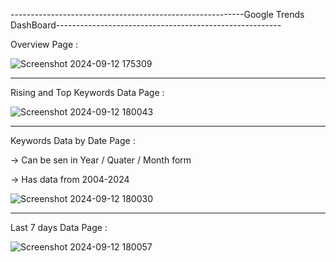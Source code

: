 ----------------------------------------------------------Google Trends DashBoard--------------------------------------------------------

Overview Page :

![Screenshot 2024-09-12 175309](https://github.com/user-attachments/assets/242aef56-a458-4859-be3f-8d768e9b8af9)

------------------------------------------------------------------------------------------------------------------

Rising and Top Keywords Data Page :

![Screenshot 2024-09-12 180043](https://github.com/user-attachments/assets/fc7d974c-dbb3-4eac-9fc9-ba3cd3a24d54)

------------------------------------------------------------------------------------------------------------------

Keywords Data by Date Page :

-> Can be sen in Year / Quater / Month form

-> Has data from 2004-2024

![Screenshot 2024-09-12 180030](https://github.com/user-attachments/assets/4fd245e3-9c05-4f81-a8f0-58e9c443d4df)

------------------------------------------------------------------------------------------------------------------

Last 7 days Data Page :

![Screenshot 2024-09-12 180057](https://github.com/user-attachments/assets/021629ac-15ae-4c92-a9d2-f2aeb76360fa)
